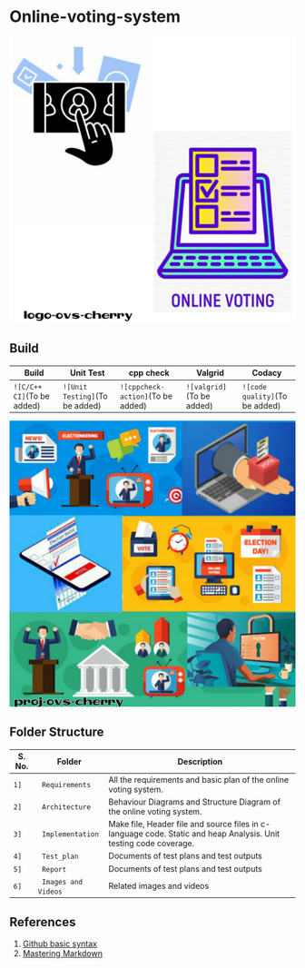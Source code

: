 # Online-voting-system

   ![Logo](https://github.com/99cherrys/Online-voting-system/blob/main/Requirements/OVS_logo.jpeg)
   
   

## Build

Build | Unit Test | cpp check | Valgrid | Codacy
------|-----------|-----------|---------|-------
`![C/C++ CI]`(To be added) | `![Unit Testing]`(To be added) | `![cppcheck-action]`(To be added) | `![valgrid]`(To be added) | `![code quality]`(To be added)



![Banner](https://github.com/99cherrys/Online-voting-system/blob/main/Requirements/OVS_Banner.jpeg)



## Folder Structure
S. No.  | Folder             | Description
--------|--------------------| -----------------------------------------
`1]` | ` Requirements`   | All the requirements and basic plan of the online voting system.
`2]` | ` Architecture`   | Behaviour Diagrams and Structure Diagram of the online voting system.
`3]` | ` Implementation` | Make file, Header file and source files in c-language code. Static and heap Analysis. Unit testing code coverage.
`4]` | ` Test_plan`      | Documents of test plans and test outputs
`5]` | ` Report`         | Documents of test plans and test outputs
`6]` | ` Images and Videos` | Related images and videos


## References
1. [Github basic syntax](https://docs.github.com/en/github/writing-on-github/basic-writing-and-formatting-syntax)
2. [Mastering Markdown](https://guides.github.com/features/mastering-markdown/)


